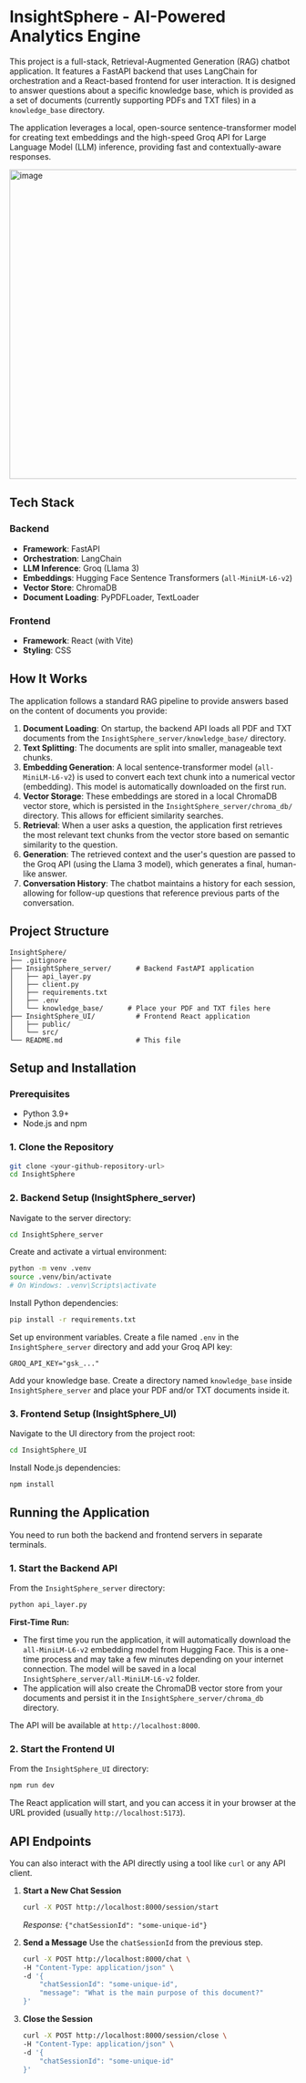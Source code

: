 # InsightSphere - AI-Powered Analytics Engine

This project is a full-stack, Retrieval-Augmented Generation (RAG) chatbot application. It features a FastAPI backend that uses LangChain for orchestration and a React-based frontend for user interaction. It is designed to answer questions about a specific knowledge base, which is provided as a set of documents (currently supporting PDFs and TXT files) in a `knowledge_base` directory.

The application leverages a local, open-source sentence-transformer model for creating text embeddings and the high-speed Groq API for Large Language Model (LLM) inference, providing fast and contextually-aware responses.

<img width="878" height="543" alt="image" src="https://github.com/user-attachments/assets/a36ac8f3-c922-45aa-96da-e59df776b5ad" />


## Tech Stack

### Backend
- **Framework**: FastAPI
- **Orchestration**: LangChain
- **LLM Inference**: Groq (Llama 3)
- **Embeddings**: Hugging Face Sentence Transformers (`all-MiniLM-L6-v2`)
- **Vector Store**: ChromaDB
- **Document Loading**: PyPDFLoader, TextLoader

### Frontend
- **Framework**: React (with Vite)
- **Styling**: CSS

## How It Works

The application follows a standard RAG pipeline to provide answers based on the content of documents you provide:

1.  **Document Loading**: On startup, the backend API loads all PDF and TXT documents from the `InsightSphere_server/knowledge_base/` directory.
2.  **Text Splitting**: The documents are split into smaller, manageable text chunks.
3.  **Embedding Generation**: A local sentence-transformer model (`all-MiniLM-L6-v2`) is used to convert each text chunk into a numerical vector (embedding). This model is automatically downloaded on the first run.
4.  **Vector Storage**: These embeddings are stored in a local ChromaDB vector store, which is persisted in the `InsightSphere_server/chroma_db/` directory. This allows for efficient similarity searches.
5.  **Retrieval**: When a user asks a question, the application first retrieves the most relevant text chunks from the vector store based on semantic similarity to the question.
6.  **Generation**: The retrieved context and the user's question are passed to the Groq API (using the Llama 3 model), which generates a final, human-like answer.
7.  **Conversation History**: The chatbot maintains a history for each session, allowing for follow-up questions that reference previous parts of the conversation.

## Project Structure

```
InsightSphere/
├── .gitignore
├── InsightSphere_server/      # Backend FastAPI application
│   ├── api_layer.py
│   ├── client.py
│   ├── requirements.txt
│   ├── .env
│   └── knowledge_base/      # Place your PDF and TXT files here
├── InsightSphere_UI/          # Frontend React application
│   ├── public/
│   └── src/
└── README.md                  # This file
```

## Setup and Installation

### Prerequisites
- Python 3.9+
- Node.js and npm

### 1. Clone the Repository
```sh
git clone <your-github-repository-url>
cd InsightSphere
```

### 2. Backend Setup (InsightSphere_server)

Navigate to the server directory:
```sh
cd InsightSphere_server
```

Create and activate a virtual environment:
```sh
python -m venv .venv
source .venv/bin/activate
# On Windows: .venv\Scripts\activate
```

Install Python dependencies:
```sh
pip install -r requirements.txt
```

Set up environment variables. Create a file named `.env` in the `InsightSphere_server` directory and add your Groq API key:
```
GROQ_API_KEY="gsk_..."
```

Add your knowledge base. Create a directory named `knowledge_base` inside `InsightSphere_server` and place your PDF and/or TXT documents inside it.

### 3. Frontend Setup (InsightSphere_UI)

Navigate to the UI directory from the project root:
```sh
cd InsightSphere_UI
```

Install Node.js dependencies:
```sh
npm install
```

## Running the Application

You need to run both the backend and frontend servers in separate terminals.

### 1. Start the Backend API

From the `InsightSphere_server` directory:
```sh
python api_layer.py
```
**First-Time Run:**
- The first time you run the application, it will automatically download the `all-MiniLM-L6-v2` embedding model from Hugging Face. This is a one-time process and may take a few minutes depending on your internet connection. The model will be saved in a local `InsightSphere_server/all-MiniLM-L6-v2` folder.
- The application will also create the ChromaDB vector store from your documents and persist it in the `InsightSphere_server/chroma_db` directory.

The API will be available at `http://localhost:8000`.

### 2. Start the Frontend UI

From the `InsightSphere_UI` directory:
```sh
npm run dev
```
The React application will start, and you can access it in your browser at the URL provided (usually `http://localhost:5173`).

## API Endpoints

You can also interact with the API directly using a tool like `curl` or any API client.

1.  **Start a New Chat Session**
    ```sh
    curl -X POST http://localhost:8000/session/start
    ```
    *Response:* `{"chatSessionId": "some-unique-id"}`

2.  **Send a Message**
    Use the `chatSessionId` from the previous step.
    ```sh
    curl -X POST http://localhost:8000/chat \
    -H "Content-Type: application/json" \
    -d '{
        "chatSessionId": "some-unique-id",
        "message": "What is the main purpose of this document?"
    }'
    ```

3.  **Close the Session**
    ```sh
    curl -X POST http://localhost:8000/session/close \
    -H "Content-Type: application/json" \
    -d '{
        "chatSessionId": "some-unique-id"
    }'
    ```
